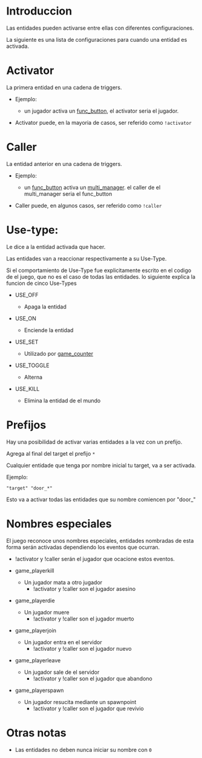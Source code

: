 # Introduccion

Las entidades pueden activarse entre ellas con diferentes configuraciones.

La siguiente es una lista de configuraciones para cuando una entidad es activada.

# Activator

La primera entidad en una cadena de triggers.

- Ejemplo:
	- un jugador activa un [func_button](func_button_english.md), el activator seria el jugador.
	
- Activator puede, en la mayoria de casos, ser referido como ``!activator``

# Caller

La entidad anterior en una cadena de triggers.

- Ejemplo:
	- un [func_button](func_button_english.md) activa un [multi_manager](multi_manager_english.md). el caller de el multi_manager seria el func_button
	
- Caller puede, en algunos casos, ser referido como ``!caller``

# Use-type:

Le dice a la entidad activada que hacer.

Las entidades van a reaccionar respectivamente a su Use-Type.

Si el comportamiento de Use-Type fue explicitamente escrito en el codigo de el juego, que no es el caso de todas las entidades. lo siguiente explica la funcion de cinco Use-Types

- USE_OFF
	- Apaga la entidad

- USE_ON
	- Enciende la entidad

- USE_SET
	- Utilizado por [game_counter](game_counter_english.md)

- USE_TOGGLE
	- Alterna

- USE_KILL
	- Elimina la entidad de el mundo

# Prefijos

Hay una posibilidad de activar varias entidades a la vez con un prefijo.

Agrega al final del target el prefijo ``*``

Cualquier entidade que tenga por nombre inicial tu target, va a ser activada.

Ejemplo:
```angelscript
"target" "door_*"
```
Esto va a activar todas las entidades que su nombre comiencen por "door_"

# Nombres especiales

El juego reconoce unos nombres especiales, entidades nombradas de esta forma serán activadas dependiendo los eventos que ocurran.

- !activator y !caller serán el jugador que ocacione estos eventos.

- game_playerkill
	- Un jugador mata a otro jugador
		- !activator y !caller son el jugador asesino

- game_playerdie
	- Un jugador muere
		- !activator y !caller son el jugador muerto

- game_playerjoin
	- Un jugador entra en el servidor
		- !activator y !caller son el jugador nuevo

- game_playerleave
	- Un jugador sale de el servidor
		- !activator y !caller son el jugador que abandono

- game_playerspawn
	- Un jugador resucita mediante un spawnpoint
		- !activator y !caller son el jugador que revivio

# Otras notas

- Las entidades no deben nunca iniciar su nombre con ``0``